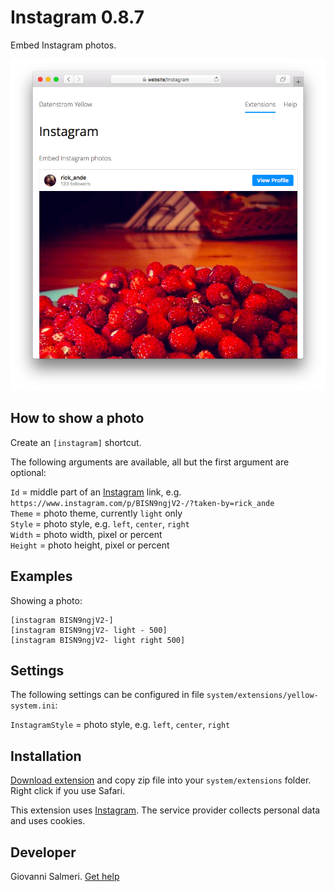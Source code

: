 # Instagram 0.8.7

Embed Instagram photos.

<p align="center"><img src="instagram-screenshot.png?raw=true" alt="Screenshot"></p>

## How to show a photo

Create an `[instagram]` shortcut. 

The following arguments are available, all but the first argument are optional:
 
`Id` = middle part of an [Instagram](https://www.instagram.com) link, e.g. `https://www.instagram.com/p/BISN9ngjV2-/?taken-by=rick_ande`  
`Theme` = photo theme, currently `light` only  
`Style` = photo style, e.g. `left`, `center`, `right`  
`Width` = photo width, pixel or percent  
`Height` = photo height, pixel or percent  

## Examples

Showing a photo:

    [instagram BISN9ngjV2-]
    [instagram BISN9ngjV2- light - 500]
    [instagram BISN9ngjV2- light right 500]

## Settings

The following settings can be configured in file `system/extensions/yellow-system.ini`:

`InstagramStyle` = photo style, e.g. `left`, `center`, `right`  

## Installation

[Download extension](https://github.com/GiovanniSalmeri/yellow-instagram/archive/main.zip) and copy zip file into your `system/extensions` folder. Right click if you use Safari.

This extension uses [Instagram](https://www.instagram.com). The service provider collects personal data and uses cookies.

## Developer

Giovanni Salmeri. [Get help](https://datenstrom.se/yellow/help/)
